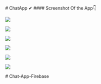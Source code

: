 
#   C h a t A p p  ✔
 
 #### Screenshot Of the App👇
<p><img align="center" src="Photos Of the App\Screenshot_1693914198.png"/></p><p><img align="center" src="Photos Of the App\Screenshot_1693914203.png"/></p>

<p><img align="center" src="Photos Of the App\Screenshot_1693914210.png"/></p><p><img align="center" src="Photos Of the App\Screenshot_1693914233.png"/></p>

<p><img align="center" src="Photos Of the App\Screenshot_1693914241.png"/></p><p><img align="center" src="Photos Of the App\Screenshot_1693914239.png"/></p>

#   C h a t - A p p - F i r e b a s e 
 
 
